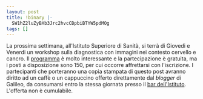 ```yaml
---
layout: post
title: !binary |-
  SW1hZ2luZyBXb3Jrc2hvcCBpbiBTYW5pdMOg
tags: []
---
```


La prossima settimana, all'Istituto Superiore di Sanità, si terrà di Giovedi e Venerdi un workshop sulla diagnostica con immagini nei contesto cervello e cancro. Il [programma](http://www.iss.it/binary/tesa/cont/Programma.pdf) è molto interessante e la partecipazione è gratuita, ma i posti a disposizione sono 150, per cui occorre affrettarsi con l'iscrizione.
I partecipanti che porteranno una copia stampata di questo post avranno diritto ad un caffè o un cappuccino offerto direttamente dal *blogger* di Galileo, da consumarsi entro la stessa giornata presso il [bar dell'Istituto](http://www.flickr.com/photos/pintarello/sets/72157603003074866/). L'offerta non è cumulabile.
